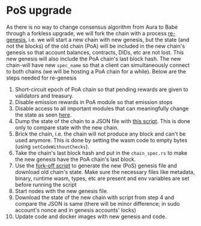 # PoS upgrade
As there is no way to change consensus algorithm from Aura to Babe through a forkless upgrade, we will fork the chain with 
a process [re-genesis](https://github.com/paritytech/substrate/issues/7458), i.e. we will start a new chain with new 
genesis, but the state (and not the blocks) of the old chain (PoA) will be included in the new chain's genesis so that account balances, 
contracts, DIDs, etc are not lost. This new genesis will also include the PoA chain's last block hash. The new chain-will have 
new `spec_name` so that a client can simultaneously connect to both chains (we will be hosting a PoA chain for a while). Below 
are the steps needed for re-genesis
1. Short-circuit epoch of PoA chain so that pending rewards are given to validators and treasury.
2. Disable emission rewards in PoA module so that emission stops
3. Disable access to all important modules that can meaningfully change the state as seen [here](https://github.com/docknetwork/dock-substrate/blob/pre-brick-chain/runtime/src/lib.rs#L721).
4. Dump the state of the chain to a JSON file with [this script](https://github.com/docknetwork/sdk/blob/master/scripts/dump_state.js). This is done only to compare state with the new chain.
5. Brick the chain, i.e. the chain will not produce any block and can't be used anymore. This is done by setting the wasm code to empty bytes (using `setCodeWithoutChecks`).
6. Take the chain's last block hash and put in the `chain_spec.rs` to make the new genesis have the PoA chain's last block.
7. Use the [fork-off script](https://github.com/lovesh/fork-off-substrate) to generate the new (PoS) genesis file and download old 
chain's state. Make sure the necessary files like metadata, binary, runtime wasm, types, etc are present and env variables are set before 
running the script  
8. Start nodes with the new genesis file.
9. Download the state of the new chain with script from step 4 and compare the JSON is same (there will be minor difference; in sudo account's nonce and in genesis accounts' locks)
10. Update code and docker images with new genesis and code.